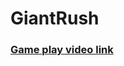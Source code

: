# GiantRush
<h3><a href="https://www.youtube.com/watch?v=FrG7NaMPAao" target="_blank">Game play video link</a></h3>

